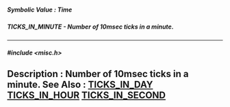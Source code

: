 ##### Symbolic Value : Time
##### TICKS_IN_MINUTE - Number of 10msec ticks in a minute.
---
##### #include <misc.h>
**Description :**
Number of 10msec ticks in a minute.
**See Also :**
[TICKS_IN_DAY](D:/md_files/TICKS_IN_DAY.md)
[TICKS_IN_HOUR](D:/md_files/TICKS_IN_HOUR.md)
[TICKS_IN_SECOND](D:/md_files/TICKS_IN_SECOND.md)
---

